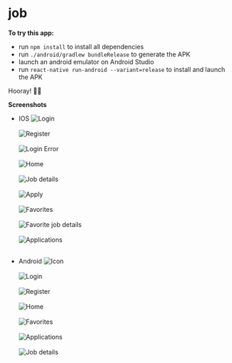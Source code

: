 # job
**To try this app:**
* run `npm install` to install all dependencies
* run `./android/gradlew bundleRelease` to generate the APK
* launch an android emulator on Android Studio
* run `react-native run-android --variant=release` to install and launch the APK

Hooray! 🎉🎉


**Screenshots**
* IOS
![Login](./screenshots/ios/Simulator%20Screen%20Shot%20-%20iPhone%20X%20-%202019-07-29%20at%2014.14.05.png)<br><br>
![Register](./screenshots/ios/Simulator%20Screen%20Shot%20-%20iPhone%20X%20-%202019-07-29%20at%2014.14.28.png)<br><br>
![Login Error](./screenshots/ios/Simulator%20Screen%20Shot%20-%20iPhone%20X%20-%202019-07-29%20at%2014.27.30.png)<br><br>
![Home](./screenshots/ios/Simulator%20Screen%20Shot%20-%20iPhone%20X%20-%202019-07-29%20at%2014.28.46.png)<br><br>
![Job details](./screenshots/ios/Simulator%20Screen%20Shot%20-%20iPhone%20X%20-%202019-07-29%20at%2014.29.19.png)<br><br>
![Apply](./screenshots/ios/Simulator%20Screen%20Shot%20-%20iPhone%20X%20-%202019-07-29%20at%2014.29.37.png)<br><br>
![Favorites](./screenshots/ios/Simulator%20Screen%20Shot%20-%20iPhone%20X%20-%202019-07-29%20at%2014.30.00.png)<br><br>
![Favorite job details](./screenshots/ios/Simulator%20Screen%20Shot%20-%20iPhone%20X%20-%202019-07-29%20at%2014.32.58.png)<br><br>
![Applications](./screenshots/ios/Simulator%20Screen%20Shot%20-%20iPhone%20X%20-%202019-07-29%20at%2014.30.17.png)<br><br>

* Android
![Icon](./screenshots/android/Screenshot_1564411963.png)<br><br>
![Login](./screenshots/android/Screenshot_1564411984.png)<br><br>
![Register](./screenshots/android/Screenshot_1564411996.png)<br><br>
![Home](./screenshots/android/Screenshot_1564412036.png)<br><br>
![Favorites](./screenshots/android/Screenshot_1564412041.png)<br><br>
![Applications](./screenshots/android/Screenshot_1564412061.png)<br><br>
![Job details](./screenshots/android/Screenshot_1564412071.png)<br><br>
